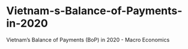 # Vietnam-s-Balance-of-Payments-in-2020
Vietnam’s Balance of Payments (BoP) in 2020 - Macro Economics
